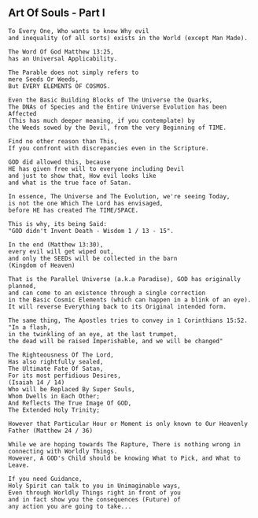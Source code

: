 ## Art Of Souls - Part I

    To Every One, Who wants to know Why evil
    and inequality (of all sorts) exists in the World (except Man Made).

    The Word Of God Matthew 13:25,
    has an Universal Applicability.

    The Parable does not simply refers to
    mere Seeds Or Weeds,
    But EVERY ELEMENTS OF COSMOS.

    Even the Basic Building Blocks of The Universe the Quarks,
    The DNAs of Species and the Entire Universe Evolution has been Affected
    (This has much deeper meaning, if you contemplate) by
    the Weeds sowed by the Devil, from the very Beginning of TIME.

    Find no other reason than This,
    If you confront with discrepancies even in the Scripture.

    GOD did allowed this, because
    HE has given free will to everyone including Devil
    and just to show that, How evil looks like
    and what is the true face of Satan.

    In essence, The Universe and The Evolution, we're seeing Today,
    is not the one Which The Lord has envisaged,
    before HE has created The TIME/SPACE.

    This is why, its being Said:
    "GOD didn't Invent Death - Wisdom 1 / 13 - 15".

    In the end (Matthew 13:30),
    every evil will get wiped out,
    and only the SEEDs will be collected in the barn
    (Kingdom of Heaven)

    That is the Parallel Universe (a.k.a Paradise), GOD has originally planned,
    and can come to an existence through a single correction
    in the Basic Cosmic Elements (which can happen in a blink of an eye).
    It will reverse Everything back to its Original intended form.

    The same thing, The Apostles tries to convey in 1 Corinthians 15:52. "In a flash,
    in the twinkling of an eye, at the last trumpet,
    the dead will be raised Imperishable, and we will be changed"
    
    The Righteousness Of The Lord,
    Has also rightfully sealed,
    The Ultimate Fate Of Satan,
    For its most perfidious Desires, 
    (Isaiah 14 / 14)
    Who will be Replaced By Super Souls,
    Whom Dwells in Each Other;
    And Reflects The True Image Of GOD,
    The Extended Holy Trinity;

    However that Particular Hour or Moment is only known to Our Heavenly Father (Matthew 24 / 36)

    While we are hoping towards The Rapture, There is nothing wrong in connecting with Worldly Things.
    However, A GOD's Child should be knowing What to Pick, and What to Leave.

    If you need Guidance,
    Holy Spirit can talk to you in Unimaginable ways,
    Even through Worldly Things right in front of you
    and in fact show you the consequences (Future) of
    any action you are going to take...
